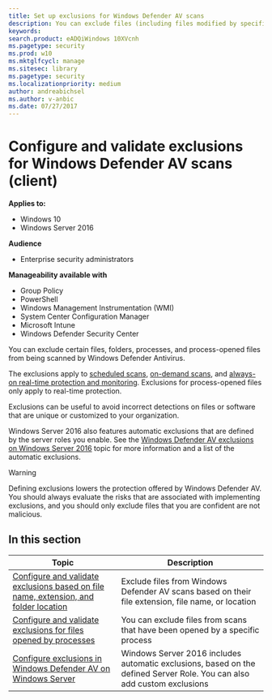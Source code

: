 ```yaml
---
title: Set up exclusions for Windows Defender AV scans
description: You can exclude files (including files modified by specified processes) and folders from being scanned by Windows Defender AV. Validate your exclusions with PowerShell.
keywords: 
search.product: eADQiWindows 10XVcnh
ms.pagetype: security
ms.prod: w10
ms.mktglfcycl: manage
ms.sitesec: library
ms.pagetype: security
ms.localizationpriority: medium
author: andreabichsel
ms.author: v-anbic
ms.date: 07/27/2017
---
```


# Configure and validate exclusions for Windows Defender AV scans (client)


**Applies to:**

- Windows 10
- Windows Server 2016

**Audience**

- Enterprise security administrators


**Manageability available with**

- Group Policy
- PowerShell
- Windows Management Instrumentation (WMI)
- System Center Configuration Manager
- Microsoft Intune
- Windows Defender Security Center

You can exclude certain files, folders, processes, and process-opened files from being scanned by Windows Defender Antivirus. 

The exclusions apply to [scheduled scans](scheduled-catch-up-scans-windows-defender-antivirus.md), [on-demand scans](run-scan-windows-defender-antivirus.md), and [always-on real-time protection and monitoring](configure-real-time-protection-windows-defender-antivirus.md). Exclusions for process-opened files only apply to real-time protection.

Exclusions can be useful to avoid incorrect detections on files or software that are unique or customized to your organization.

Windows Server 2016 also features automatic exclusions that are defined by the server roles you enable. See the [Windows Defender AV exclusions on Windows Server 2016](configure-server-exclusions-windows-defender-antivirus.md) topic for more information and a list of the automatic exclusions.

>[!WARNING]
>Defining exclusions lowers the protection offered by Windows Defender AV. You should always evaluate the risks that are associated with implementing exclusions, and you should only exclude files that you are confident are not malicious.

## In this section

Topic | Description 
---|---
[Configure and validate exclusions based on file name, extension, and folder location](configure-extension-file-exclusions-windows-defender-antivirus.md) | Exclude files from Windows Defender AV scans based on their file extension, file name, or location
[Configure and validate exclusions for files opened by processes](configure-process-opened-file-exclusions-windows-defender-antivirus.md) | You can exclude files from scans that have been opened by a specific process
[Configure exclusions in Windows Defender AV on Windows Server](configure-server-exclusions-windows-defender-antivirus.md) | Windows Server 2016 includes automatic exclusions, based on the defined Server Role. You can also add custom exclusions

